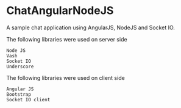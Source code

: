 # ChatAngularNodeJS
A sample chat application using AngularJS, NodeJS and Socket IO.

 The following libraries were used on server side

    Node JS
    Vash
    Socket IO
    Underscore
    
   The following libraries were used on client side

    Angular JS
    Bootstrap
    Socket IO client
